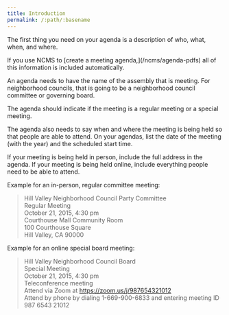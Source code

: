 ```yaml
---
title: Introduction
permalink: /:path/:basename
---
```


The first thing you need
on your agenda
is a description
of who, what, when, and where.

<aside class="callout" role="complementary" markdown="1">
If you use NCMS
to [create
a meeting agenda,](/ncms/agenda-pdfs)
all of this information
is included automatically.
</aside>

An agenda needs
to have
the name
of the assembly
that is meeting.
For neighborhood councils,
that is going to be
a neighborhood council committee
or governing board.

The agenda should indicate
if the meeting
is a regular meeting
or a special meeting.

The agenda also needs
to say
when and where
the meeting
is being held
so that people
are able
to attend.
On your agendas,
list the date
of the meeting
(with the year)
and the scheduled start time.

If your meeting
is being held
in person,
include the full address
in the agenda.
If your meeting
is being held online,
include
everything people need
to be able
to attend.

Example for an in-person, regular committee meeting:

> Hill Valley Neighborhood Council Party Committee  
> Regular Meeting  
> October 21, 2015, 4:30 pm  
> Courthouse Mall Community Room  
> 100 Courthouse Square  
> Hill Valley, CA 90000  

Example for an online special board meeting:

> Hill Valley Neighborhood Council Board  
> Special Meeting  
> October 21, 2015, 4:30 pm  
> Teleconference meeting  
> Attend via Zoom at https://zoom.us/j/987654321012  
> Attend by phone by dialing 1-669-900-6833 and entering meeting ID 987 6543 21012  

